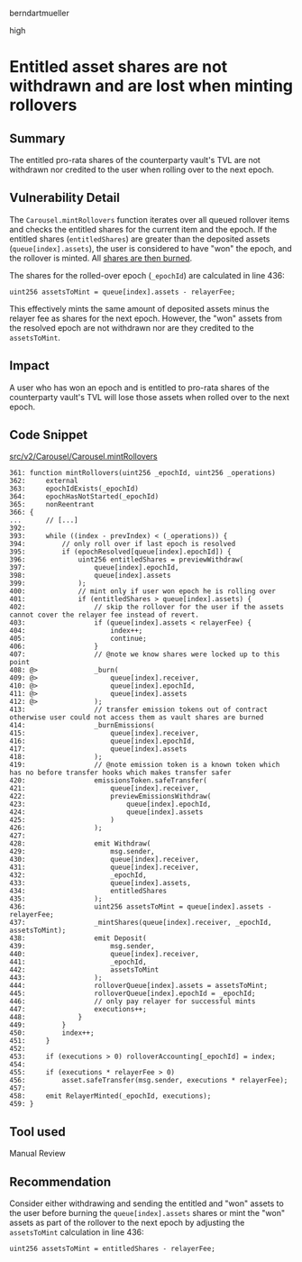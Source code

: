 berndartmueller

high

# Entitled asset shares are not withdrawn and are lost when minting rollovers

## Summary

The entitled pro-rata shares of the counterparty vault's TVL are not withdrawn nor credited to the user when rolling over to the next epoch.

## Vulnerability Detail

The `Carousel.mintRollovers` function iterates over all queued rollover items and checks the entitled shares for the current item and the epoch. If the entitled shares (`entitledShares`) are greater than the deposited assets (`queue[index].assets`), the user is considered to have "won" the epoch, and the rollover is minted. All [shares are then burned](https://github.com/sherlock-audit/2023-03-Y2K/blob/main/Earthquake/src/v2/Carousel/Carousel.sol#L408-L412).

The shares for the rolled-over epoch (`_epochId`) are calculated in line 436:

```solidity
uint256 assetsToMint = queue[index].assets - relayerFee;
```

This effectively mints the same amount of deposited assets minus the relayer fee as shares for the next epoch. However, the "won" assets from the resolved epoch are not withdrawn nor are they credited to the `assetsToMint`.

## Impact

A user who has won an epoch and is entitled to pro-rata shares of the counterparty vault's TVL will lose those assets when rolled over to the next epoch.

## Code Snippet

[src/v2/Carousel/Carousel.mintRollovers](https://github.com/sherlock-audit/2023-03-Y2K/blob/main/Earthquake/src/v2/Carousel/Carousel.sol#L408-L412)

```solidity
361: function mintRollovers(uint256 _epochId, uint256 _operations)
362:     external
363:     epochIdExists(_epochId)
364:     epochHasNotStarted(_epochId)
365:     nonReentrant
366: {
...      // [...]
392:
393:     while ((index - prevIndex) < (_operations)) {
394:         // only roll over if last epoch is resolved
395:         if (epochResolved[queue[index].epochId]) {
396:             uint256 entitledShares = previewWithdraw(
397:                 queue[index].epochId,
398:                 queue[index].assets
399:             );
400:             // mint only if user won epoch he is rolling over
401:             if (entitledShares > queue[index].assets) {
402:                 // skip the rollover for the user if the assets cannot cover the relayer fee instead of revert.
403:                 if (queue[index].assets < relayerFee) {
404:                     index++;
405:                     continue;
406:                 }
407:                 // @note we know shares were locked up to this point
408: @>              _burn(
409: @>                  queue[index].receiver,
410: @>                  queue[index].epochId,
411: @>                  queue[index].assets
412: @>              );
413:                 // transfer emission tokens out of contract otherwise user could not access them as vault shares are burned
414:                 _burnEmissions(
415:                     queue[index].receiver,
416:                     queue[index].epochId,
417:                     queue[index].assets
418:                 );
419:                 // @note emission token is a known token which has no before transfer hooks which makes transfer safer
420:                 emissionsToken.safeTransfer(
421:                     queue[index].receiver,
422:                     previewEmissionsWithdraw(
423:                         queue[index].epochId,
424:                         queue[index].assets
425:                     )
426:                 );
427:
428:                 emit Withdraw(
429:                     msg.sender,
430:                     queue[index].receiver,
431:                     queue[index].receiver,
432:                     _epochId,
433:                     queue[index].assets,
434:                     entitledShares
435:                 );
436:                 uint256 assetsToMint = queue[index].assets - relayerFee;
437:                 _mintShares(queue[index].receiver, _epochId, assetsToMint);
438:                 emit Deposit(
439:                     msg.sender,
440:                     queue[index].receiver,
441:                     _epochId,
442:                     assetsToMint
443:                 );
444:                 rolloverQueue[index].assets = assetsToMint;
445:                 rolloverQueue[index].epochId = _epochId;
446:                 // only pay relayer for successful mints
447:                 executions++;
448:             }
449:         }
450:         index++;
451:     }
452:
453:     if (executions > 0) rolloverAccounting[_epochId] = index;
454:
455:     if (executions * relayerFee > 0)
456:         asset.safeTransfer(msg.sender, executions * relayerFee);
457:
458:     emit RelayerMinted(_epochId, executions);
459: }
```

## Tool used

Manual Review

## Recommendation

Consider either withdrawing and sending the entitled and "won" assets to the user before burning the `queue[index].assets` shares or mint the "won" assets as part of the rollover to the next epoch by adjusting the `assetsToMint` calculation in line 436:

```solidity
uint256 assetsToMint = entitledShares - relayerFee;
```
